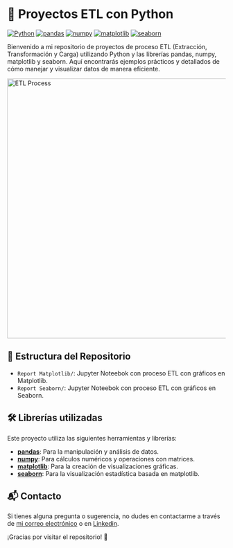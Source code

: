 # 🧪 Proyectos ETL con Python

[![Python](https://img.shields.io/badge/Python-3.8+-blue.svg)](https://www.python.org/)
[![pandas](https://img.shields.io/badge/pandas-1.2.0+-yellow.svg)](https://pandas.pydata.org/)
[![numpy](https://img.shields.io/badge/numpy-1.19.5+-orange.svg)](https://numpy.org/)
[![matplotlib](https://img.shields.io/badge/matplotlib-3.3.3+-green.svg)](https://matplotlib.org/)
[![seaborn](https://img.shields.io/badge/seaborn-0.11.1+-blueviolet.svg)](https://seaborn.pydata.org/)

Bienvenido a mi repositorio de proyectos de proceso ETL (Extracción, Transformación y Carga) utilizando Python y las librerías pandas, numpy, matplotlib y seaborn. Aquí encontrarás ejemplos prácticos y detallados de cómo manejar y visualizar datos de manera eficiente.

<img src="https://miimagen.ejemplo.com/etl_process.png" alt="ETL Process" width="600"/>

## 📂 Estructura del Repositorio

- `Report Matplotlib/`: Jupyter Noteebok con proceso ETL con gráficos en Matplotlib.
- `Report Seaborn/`: Jupyter Noteebok con proceso ETL con gráficos en Seaborn.

## 🛠️ Librerías utilizadas

Este proyecto utiliza las siguientes herramientas y librerías:

- [**pandas**](https://pandas.pydata.org/): Para la manipulación y análisis de datos.
- [**numpy**](https://numpy.org/): Para cálculos numéricos y operaciones con matrices.
- [**matplotlib**](https://matplotlib.org/): Para la creación de visualizaciones gráficas.
- [**seaborn**](https://seaborn.pydata.org/): Para la visualización estadística basada en matplotlib.


## 📬 Contacto

Si tienes alguna pregunta o sugerencia, no dudes en contactarme a través de [mi correo electrónico](mailto:adriansg1991@gmail.com) o en [Linkedin](https://linkedin.com/in/adriansanchez-garcia/).

¡Gracias por visitar el repositorio! 🚀
